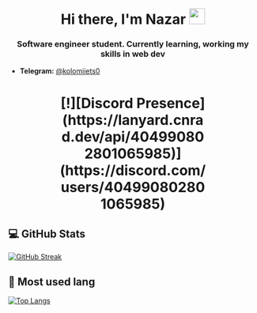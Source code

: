 <h1 align="center">Hi there, I'm Nazar
<img src="https://github.com/blackcater/blackcater/raw/main/images/Hi.gif" height="32"/></h1>
<h3 align="center">Software engineer student. Currently learning, working my skills in web dev</h3>

* <b>Telegram:</b> <a href='https://t.me/kolomiiets0'>@kolomiiets0</a> <br>

<div style="text-align:center;">
  <div style="margin: 0 auto; width: 300px;">
    <h1>[!][Discord Presence](https://lanyard.cnrad.dev/api/404990802801065985)](https://discord.com/users/404990802801065985)</h1>
  </div>
</div>

<a align='center'></a>

## 💻 GitHub Stats

[![GitHub Streak](https://streak-stats.demolab.com?user=e6lipse&theme=tokyonight&border_radius=10&date_format=M%20j%5B%2C%20Y%5D)](https://git.io/streak-stats)

## 🧬 Most used lang

[![Top Langs](https://github-readme-stats.vercel.app/api/top-langs/?username=e6lipse&layout=compact&theme=tokyonight)](https://github.com/anuraghazra/github-readme-stats)

